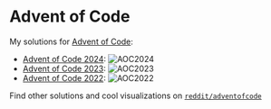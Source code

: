 # Advent of Code

My solutions for [Advent of Code](https://adventofcode.com/):

- [Advent of Code 2024](AoC-2024/): ![AOC2024](https://img.shields.io/badge/Stars%20⭐-32/50-yellow)
- [Advent of Code 2023](AoC-2023/): ![AOC2023](https://img.shields.io/badge/Stars%20⭐-25/50-yellow)
- [Advent of Code 2022](AoC-2022/): ![AOC2022](https://img.shields.io/badge/Stars%20⭐-41/50-yellow)

Find other solutions and cool visualizations on [`reddit/adventofcode`](https://www.reddit.com/r/adventofcode/)
